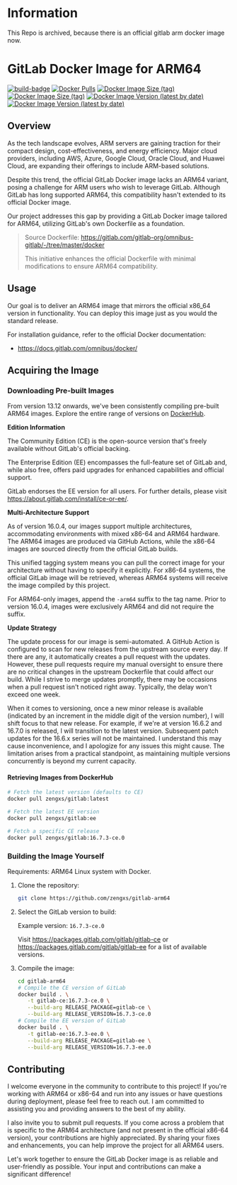 # Information
This Repo is archived, because there is an official gitlab arm docker image now.

# GitLab Docker Image for ARM64

[![build-badge][github-actions-badge]][github-actions]
[![Docker Pulls][dockerhub-badge-pulls]][dockerhub]
[![Docker Image Size (tag)][dockerhub-badge-image-size-ce]][dockerhub]
[![Docker Image Size (tag)][dockerhub-badge-image-size-ee]][dockerhub]
[![Docker Image Version (latest by date)][dockerhub-badge-latest-version-ce]][dockerhub]
[![Docker Image Version (latest by date)][dockerhub-badge-latest-version-ee]][dockerhub]

[github-actions]: https://github.com/zengxs/gitlab-docker/actions/workflows/build.yml
[github-actions-badge]: https://github.com/zengxs/gitlab-docker/actions/workflows/build.yml/badge.svg?branch=main
[dockerhub]: https://hub.docker.com/r/zengxs/gitlab/tags
[dockerhub-badge-pulls]: https://img.shields.io/docker/pulls/zengxs/gitlab?logo=docker
[dockerhub-badge-image-size-ce]: https://img.shields.io/docker/image-size/zengxs/gitlab/ce?label=gitlab-ce&logo=docker
[dockerhub-badge-image-size-ee]: https://img.shields.io/docker/image-size/zengxs/gitlab/ee?label=gitlab-ee&logo=docker
[dockerhub-badge-latest-version-ce]: https://img.shields.io/docker/v/zengxs/gitlab/ce?logo=docker
[dockerhub-badge-latest-version-ee]: https://img.shields.io/docker/v/zengxs/gitlab/ee?logo=docker

## Overview

As the tech landscape evolves, ARM servers are gaining traction for their compact design, cost-effectiveness, and energy efficiency. Major cloud providers, including AWS, Azure, Google Cloud, Oracle Cloud, and Huawei Cloud, are expanding their offerings to include ARM-based solutions.

Despite this trend, the official GitLab Docker image lacks an ARM64 variant, posing a challenge for ARM users who wish to leverage GitLab. Although GitLab has long supported ARM64, this compatibility hasn't extended to its official Docker image.

Our project addresses this gap by providing a GitLab Docker image tailored for ARM64, utilizing GitLab's own Dockerfile as a foundation.

> Source Dockerfile: <https://gitlab.com/gitlab-org/omnibus-gitlab/-/tree/master/docker>
>
> This initiative enhances the official Dockerfile with minimal modifications to ensure ARM64 compatibility.

## Usage

Our goal is to deliver an ARM64 image that mirrors the official x86_64 version in functionality. You can deploy this image just as you would the standard release.

For installation guidance, refer to the official Docker documentation:

- <https://docs.gitlab.com/omnibus/docker/>

## Acquiring the Image

### Downloading Pre-built Images

From version 13.12 onwards, we've been consistently compiling pre-built ARM64 images. Explore the entire range of versions on [DockerHub][dockerhub].

**Edition Information**

The Community Edition (CE) is the open-source version that's freely available without GitLab's official backing.

The Enterprise Edition (EE) encompasses the full-feature set of GitLab and, while also free, offers paid upgrades for enhanced capabilities and official support.

GitLab endorses the EE version for all users. For further details, please visit <https://about.gitlab.com/install/ce-or-ee/>.

**Multi-Architecture Support**

As of version 16.0.4, our images support multiple architectures, accommodating environments with mixed x86-64 and ARM64 hardware. The ARM64 images are produced via GitHub Actions, while the x86-64 images are sourced directly from the official GitLab builds.

This unified tagging system means you can pull the correct image for your architecture without having to specify it explicitly. For x86-64 systems, the official GitLab image will be retrieved, whereas ARM64 systems will receive the image compiled by this project.

For ARM64-only images, append the `-arm64` suffix to the tag name. Prior to version 16.0.4, images were exclusively ARM64 and did not require the suffix.

**Update Strategy**

The update process for our image is semi-automated. A GitHub Action is configured to scan for new releases from the upstream source every day. If there are any, it automatically creates a pull request with the updates. However, these pull requests require my manual oversight to ensure there are no critical changes in the upstream Dockerfile that could affect our build. While I strive to merge updates promptly, there may be occasions when a pull request isn't noticed right away. Typically, the delay won't exceed one week.

When it comes to versioning, once a new minor release is available (indicated by an increment in the middle digit of the version number), I will shift focus to that new release. For example, if we're at version 16.6.2 and 16.7.0 is released, I will transition to the latest version. Subsequent patch updates for the 16.6.x series will not be maintained. I understand this may cause inconvenience, and I apologize for any issues this might cause. The limitation arises from a practical standpoint, as maintaining multiple versions concurrently is beyond my current capacity.

#### Retrieving Images from DockerHub

```bash
# Fetch the latest version (defaults to CE)
docker pull zengxs/gitlab:latest

# Fetch the latest EE version
docker pull zengxs/gitlab:ee

# Fetch a specific CE release
docker pull zengxs/gitlab:16.7.3-ce.0
```

### Building the Image Yourself

Requirements: ARM64 Linux system with Docker.

1. Clone the repository:

   ```sh
   git clone https://github.com/zengxs/gitlab-arm64
   ```

2. Select the GitLab version to build:

   Example version: `16.7.3-ce.0`

   Visit <https://packages.gitlab.com/gitlab/gitlab-ce> or <https://packages.gitlab.com/gitlab/gitlab-ee> for a list of available versions.

3. Compile the image:

   ```sh
   cd gitlab-arm64
   # Compile the CE version of GitLab
   docker build . \
      -t gitlab-ce:16.7.3-ce.0 \
      --build-arg RELEASE_PACKAGE=gitlab-ce \
      --build-arg RELEASE_VERSION=16.7.3-ce.0
   # Compile the EE version of GitLab
   docker build . \
      -t gitlab-ee:16.7.3-ee.0 \
      --build-arg RELEASE_PACKAGE=gitlab-ee \
      --build-arg RELEASE_VERSION=16.7.3-ee.0
   ```

## Contributing

I welcome everyone in the community to contribute to this project! If you're working with ARM64 or x86-64 and run into any issues or have questions during deployment, please feel free to reach out. I am committed to assisting you and providing answers to the best of my ability.

I also invite you to submit pull requests. If you come across a problem that is specific to the ARM64 architecture (and not present in the official x86-64 version), your contributions are highly appreciated. By sharing your fixes and enhancements, you can help improve the project for all ARM64 users.

Let's work together to ensure the GitLab Docker image is as reliable and user-friendly as possible. Your input and contributions can make a significant difference!
